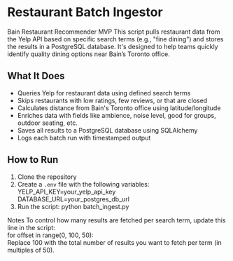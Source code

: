 # Restaurant Batch Ingestor
Bain Restaurant Recommender MVP
This script pulls restaurant data from the Yelp API based on specific search terms (e.g., "fine dining") and stores the results in a PostgreSQL database. It's designed to help teams quickly identify quality dining options near Bain’s Toronto office.

## What It Does

- Queries Yelp for restaurant data using defined search terms
- Skips restaurants with low ratings, few reviews, or that are closed
- Calculates distance from Bain's Toronto office using latitude/longitude
- Enriches data with fields like ambience, noise level, good for groups, outdoor seating, etc.
- Saves all results to a PostgreSQL database using SQLAlchemy
- Logs each batch run with timestamped output

## How to Run

1. Clone the repository
2. Create a `.env` file with the following variables:<br>
   YELP_API_KEY=your_yelp_api_key<br>
   DATABASE_URL=your_postgres_db_url
3. Run the script:
   python batch_ingest.py

Notes
To control how many results are fetched per search term, update this line in the script:<br>
for offset in range(0, 100, 50):<br>
Replace 100 with the total number of results you want to fetch per term (in multiples of 50).
